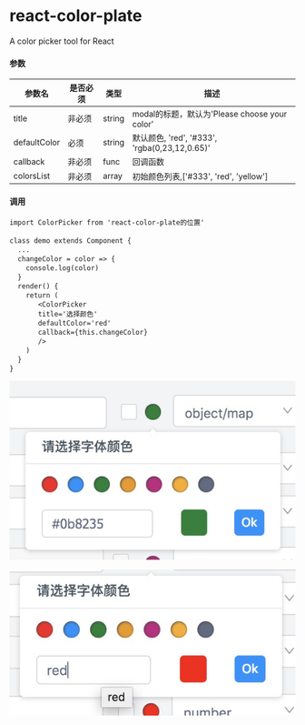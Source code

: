 # react-color-plate
A color picker tool for React

#### 参数
| 参数名 | 是否必须 | 类型 | 描述 |
| - | - | - | - |
| title | 非必须 | string | modal的标题，默认为'Please choose your color' |
| defaultColor | 必须 | string | 默认颜色, 'red', '#333', 'rgba(0,23,12,0.65)' |
| callback | 非必须 | func | 回调函数 |
| colorsList | 非必须 | array | 初始颜色列表,['#333', 'red', 'yellow'] |

#### 调用
```
import ColorPicker from 'react-color-plate的位置'

class demo extends Component {
  ...
  changeColor = color => {
    console.log(color)
  }
  render() {
    return (
       <ColorPicker 
       title='选择颜色'
       defaultColor='red'
       callback={this.changeColor}
       />
    )
  }
}
```

![demo](static/images/demo1.jpeg)

![demo](static/images/demo2.jpeg)

